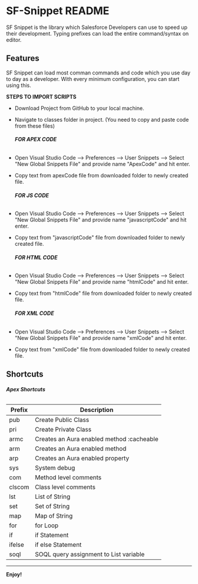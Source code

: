 # SF-Snippet README

SF Snippet is the library which Salesforce Developers can use to speed up their development. Typing prefixes can load the entire command/syntax on editor.

## Features

SF Snippet can load most comman commands and code which you use day to day as a developer. With every minimum configuration, you can start using this. 

**STEPS TO IMPORT SCRIPTS**
* Download Project from GitHub to your local machine. 
* Navigate to classes folder in project. (You need to copy and paste code from these files)
  
  ###### ___**FOR APEX CODE**___
* Open Visual Studio Code --> Preferences --> User Snippets --> Select "New Global Snippets File" and provide name "ApexCode" and hit enter. 
* Copy text from apexCode file from downloaded folder to newly created file.
  
  ###### ___**FOR JS CODE**___
* Open Visual Studio Code --> Preferences --> User Snippets --> Select "New Global Snippets File" and provide name "javascriptCode" and hit enter. 
* Copy text from "javascriptCode" file from downloaded folder to newly created file.
  
  ###### ___**FOR HTML CODE**___
* Open Visual Studio Code --> Preferences --> User Snippets --> Select "New Global Snippets File" and provide name "htmlCode" and hit enter. 
* Copy text from "htmlCode" file from downloaded folder to newly created file.
  
  ###### ___**FOR XML CODE**___
* Open Visual Studio Code --> Preferences --> User Snippets --> Select "New Global Snippets File" and provide name "xmlCode" and hit enter. 
* Copy text from "xmlCode" file from downloaded folder to newly created file.



## Shortcuts
###### ___**Apex Shortcuts**___
|Prefix|Description|
|--------|--------|
|  pub    |   Create Public Class   |
|  pri    |   Create Private Class  |
|  armc   |   Creates an Aura enabled method :cacheable  |
|  arm    |   Creates an Aura enabled method  |
|  arp    |   Creates an Aura enabled property  |
|  sys    |   System debug  |
|  com    |   Method level comments  |
|  clscom |   Class level comments  |
|  lst    |   List of String  |
|  set    |   Set of String  |
|  map    |   Map of String  |
|  for    |   for Loop  |
|  if     |   if Statement  |
| ifelse    |   if else Statement  |
| soql    |   SOQL query assignment to List variable  |

-----------------------------------------------------------------------------------------------------------

**Enjoy!**

